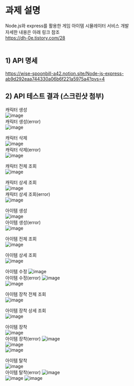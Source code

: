 # 과제 설명 <br/>
Node.js와 express를 활용한 게임 아이템 시뮬레이터 서비스 개발 <br/>
자세한 내용은 아래 링크 참조 <br/>
https://dh-0e.tistory.com/28 <br/>
<br/>
## 1) API 명세 <br/>
https://wise-spoonbill-a42.notion.site/Node-js-express-ab9d292eaa744330a06b6f221a5975a4?pvs=4

## 2) API 테스트 결과 (스크린샷 첨부) <br/>

캐릭터 생성  
![image](https://github.com/znfnfns0365/Game-Manager-with-node.js/assets/96744723/2dc3f02f-6ca8-4981-bec7-9f5aaec33c51)  
캐릭터 생성(error)  
![image](https://github.com/znfnfns0365/Game-Manager-with-node.js/assets/96744723/fa4caa48-163e-4369-813a-33f6e5fa01c6)  
    
캐릭터 삭제  
![image](https://github.com/znfnfns0365/Game-Manager-with-node.js/assets/96744723/0b9dd790-ae4d-49df-bd78-bc19c8dbc695)  
캐릭터 삭제(error)  
![image](https://github.com/znfnfns0365/Game-Manager-with-node.js/assets/96744723/e3dff8f8-1c09-4aff-b1f9-a08f81797896)  
    
캐릭터 전체 조회  
![image](https://github.com/znfnfns0365/Game-Manager-with-node.js/assets/96744723/fa66de34-b7a9-4652-942b-e74d1d02405e)  
    
캐릭터 상세 조회  
![image](https://github.com/znfnfns0365/Game-Manager-with-node.js/assets/96744723/d8d0c1da-0b60-441a-ba13-a9b7f6c7d420)  
캐릭터 상세 조회(error)  
![image](https://github.com/znfnfns0365/Game-Manager-with-node.js/assets/96744723/32011fe2-71fb-43bd-87e4-7b49841c1f67)  

아이템 생성  
![image](https://github.com/znfnfns0365/Game-Manager-with-node.js/assets/96744723/c4ac8acc-cdb3-4677-82bf-5b856d29915a)  
아이템 생성(error)  
![image](https://github.com/znfnfns0365/Game-Manager-with-node.js/assets/96744723/7fb4dad1-2d20-4907-92fa-40b0b1eb9922)  

아이템 전체 조회  
![image](https://github.com/znfnfns0365/Game-Manager-with-node.js/assets/96744723/9d1da55d-d67b-41fe-97d7-3ce2b07ddc99)  

아이템 상세 조회  
![image](https://github.com/znfnfns0365/Game-Manager-with-node.js/assets/96744723/7e10b94a-1ebc-442b-9a64-fb624fc651a1)  

아이템 수정
![image](https://github.com/znfnfns0365/Game-Manager-with-node.js/assets/96744723/54b290ef-6255-4136-a889-99c1b4bf1651)  
아이템 수정(error)
![image](https://github.com/znfnfns0365/Game-Manager-with-node.js/assets/96744723/43d51ff1-7a15-44d8-97c3-b2bb6a9f24df)  
![image](https://github.com/znfnfns0365/Game-Manager-with-node.js/assets/96744723/2fd7ab13-7d36-4041-aa07-643ee10e0a88)  

아이템 장착 전체 조회  
![image](https://github.com/znfnfns0365/Game-Manager-with-node.js/assets/96744723/191beef5-f0b4-4c43-b97c-0c2c0959fed3)  

아이템 장착 상세 조회  
![image](https://github.com/znfnfns0365/Game-Manager-with-node.js/assets/96744723/22b5c472-2028-4fc2-b4f9-ce98c54f82d5)  

아이템 장착  
![image](https://github.com/znfnfns0365/Game-Manager-with-node.js/assets/96744723/ebbad067-fc13-4c5c-82d3-11c8300032c3)  
아이템 장착(error)
![image](https://github.com/znfnfns0365/Game-Manager-with-node.js/assets/96744723/3540630b-b234-4e30-b196-3933ab185159)  
![image](https://github.com/znfnfns0365/Game-Manager-with-node.js/assets/96744723/a195dbae-ff46-4270-b90b-cecaaef9fb99)  
![image](https://github.com/znfnfns0365/Game-Manager-with-node.js/assets/96744723/b0ceea47-f3e9-493e-b50a-f5fc249f60ae)  

아이템 탈착  
![image](https://github.com/znfnfns0365/Game-Manager-with-node.js/assets/96744723/0d997ba4-9432-4838-beb1-16f4969c72c1)  
아이템 탈착(error)
![image](https://github.com/znfnfns0365/Game-Manager-with-node.js/assets/96744723/94044ae8-badf-4d74-99a9-d729e0d3c718)  
![image](https://github.com/znfnfns0365/Game-Manager-with-node.js/assets/96744723/9b875300-c039-4f0d-bd89-2a5ba3e6ef4c)
![image](https://github.com/znfnfns0365/Game-Manager-with-node.js/assets/96744723/48cf74ec-52fd-4554-8039-cf87ad6ad43c)  

